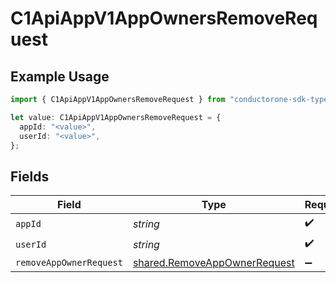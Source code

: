 # C1ApiAppV1AppOwnersRemoveRequest

## Example Usage

```typescript
import { C1ApiAppV1AppOwnersRemoveRequest } from "conductorone-sdk-typescript/sdk/models/operations";

let value: C1ApiAppV1AppOwnersRemoveRequest = {
  appId: "<value>",
  userId: "<value>",
};
```

## Fields

| Field                                                                               | Type                                                                                | Required                                                                            | Description                                                                         |
| ----------------------------------------------------------------------------------- | ----------------------------------------------------------------------------------- | ----------------------------------------------------------------------------------- | ----------------------------------------------------------------------------------- |
| `appId`                                                                             | *string*                                                                            | :heavy_check_mark:                                                                  | N/A                                                                                 |
| `userId`                                                                            | *string*                                                                            | :heavy_check_mark:                                                                  | N/A                                                                                 |
| `removeAppOwnerRequest`                                                             | [shared.RemoveAppOwnerRequest](../../../sdk/models/shared/removeappownerrequest.md) | :heavy_minus_sign:                                                                  | N/A                                                                                 |